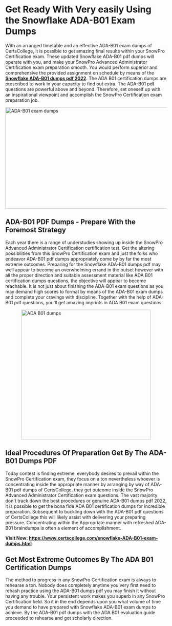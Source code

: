 <h1><strong>Get Ready With Very easily Using the Snowflake ADA-B01 Exam Dumps&nbsp;</strong></h1>
<p><span style="font-weight: 400;">With an arranged timetable and an effective  ADA-B01 exam dumps of CertsCollege, it is possible to get amazing final results within your SnowPro Certification exam. These updated Snowflake ADA-B01 pdf dumps will operate with you, and make your SnowPro Advanced Administrator Certification exam preparation smooth. You would perform superior and comprehensive the provided assignment on schedule by means of the <strong><a href="https://www.certscollege.com/snowflake-ADA-B01-exam-dumps.html">Snowflake ADA-B01 dumps pdf 2022</a></strong>. The ADA B01 certification dumps are prescribed to work in your capacity to find out extra. The  ADA-B01 pdf questions are powerful above and beyond. Therefore, set oneself up with an inspirational viewpoint and accomplish the SnowPro Certification exam preparation job.&nbsp;</span></p>
<p><span style="font-weight: 400;"><img style="display: block; margin-left: auto; margin-right: auto;" src="https://i.ibb.co/CPDK3ps/Yellow-and-Blue-Initiative-Blog-Banner.png" alt="ADA-B01 exam dumps" width="559" height="315" /></span></p>
<h2><strong>ADA-B01 PDF Dumps - Prepare With the Foremost Strategy</strong></h2>
<p><span style="font-weight: 400;">Each year there is a range of understudies showing up inside the SnowPro Advanced Administrator Certification certification test. Get the altering possibilities from this SnowPro Certification exam and just the folks who endeavor ADA-B01 pdf dumps appropriately come by by far the most extreme outcomes. Preparing for the Snowflake ADA-B01 dumps pdf may well appear to become an overwhelming errand in the outset however with all the proper direction and suitable assessment material like ADA B01 certification dumps questions, the objective will appear to become reachable. It is not just about finishing the ADA-B01 exam questions as you may demand high scores to format by means of the ADA-B01 exam dumps and complete your cravings with discipline. Together with the help of ADA-B01 pdf questions, you'll get amazing imprints in ADA B01 exam questions.</span></p>
<p><span style="font-weight: 400;"><a href="https://tinyurl.com/3p36xcpv"><img style="display: block; margin-left: auto; margin-right: auto;" src="https://i.ibb.co/9tMrhdY/Teacher-Appreciation-Invitation.png" alt="ADA B01 dumps " width="404" height="404" /></a></span></p>
<h2><strong>Ideal Procedures Of Preparation Get By The ADA-B01 Dumps PDF</strong></h2>
<p><span style="font-weight: 400;">Today contest is finding extreme, everybody desires to prevail within the SnowPro Certification exam, they focus on a ton nevertheless whoever is concentrating inside the appropriate manner by arranging by way of ADA-B01 pdf dumps of CertsCollege, they get outcome inside the SnowPro Advanced Administrator Certification exam questions. The vast majority don't track down the best procedures or genuine ADA-B01 dumps pdf 2022, it is possible to get the bona fide ADA B01 certification dumps for incredible preparation. Subsequent to buckling down with the  ADA-B01 pdf questions of CertsCollege this will likely assist with delivering your preparing pressure. Concentrating within the Appropriate manner with refreshed ADA-B01 braindumps is often a element of accomplishment.</span></p>
<p><span style="font-weight: 400;"><strong>Visit Now: <a href="https://www.certscollege.com/snowflake-ADA-B01-exam-dumps.html">https://www.certscollege.com/snowflake-ADA-B01-exam-dumps.html</a></strong></span></p>
<h2><strong>Get Most Extreme Outcomes By The ADA B01 Certification Dumps</strong></h2>
<p><span style="font-weight: 400;">The method to progress in any SnowPro Certification exam is always to rehearse a ton. Nobody does completely anytime you very first need to rehash practice using the ADA-B01 dumps pdf you may finish it without having any trouble. Your persistent work makes you superb in any SnowPro Certification field. So it in the end depends upon you what volume of time you demand to have prepared with Snowflake ADA-B01 exam dumps to achieve. By the ADA-B01 pdf dumps with the ADA B01 evaluation guide proceeded to rehearse and got scholarly direction.</span></p>

